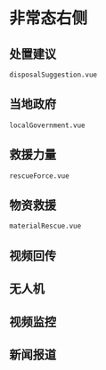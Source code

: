 # 非常态右侧
## 处置建议
    disposalSuggestion.vue

## 当地政府
    localGovernment.vue    

## 救援力量
    rescueForce.vue    

## 物资救援    
    materialRescue.vue

## 视频回传

## 无人机

## 视频监控

## 新闻报道